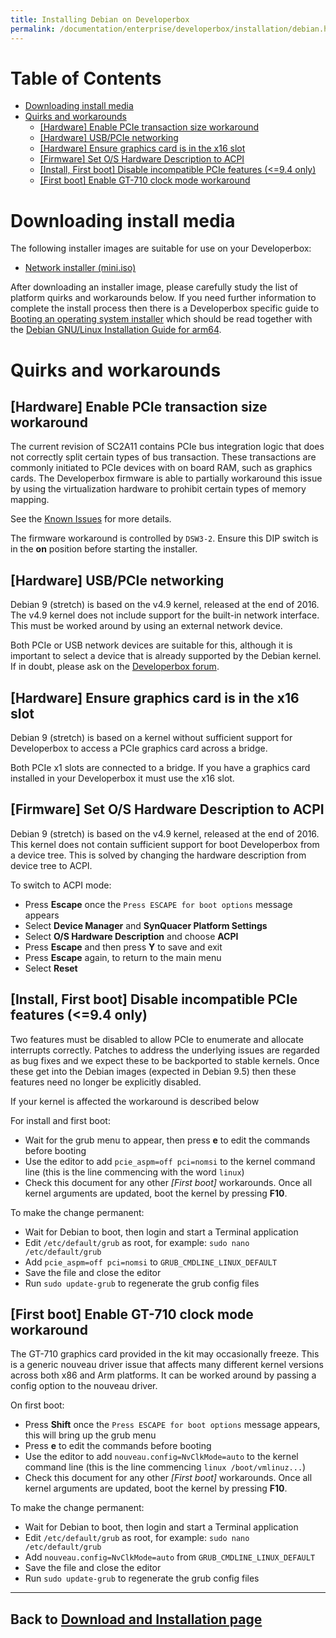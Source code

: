 ```yaml
---
title: Installing Debian on Developerbox
permalink: /documentation/enterprise/developerbox/installation/debian.html
---
```

# Table of Contents

   * [Downloading install media](#downloading-install-media)
   * [Quirks and workarounds](#quirks-and-workarounds)
      * [[Hardware] Enable PCIe transaction size workaround](#hardware-enable-pcie-transaction-size-workaround)
      * [[Hardware] USB/PCIe networking](#hardware-usbpcie-networking)
      * [[Hardware] Ensure graphics card is in the x16 slot](#hardware-ensure-graphics-card-is-in-the-x16-slot)
      * [[Firmware] Set O/S Hardware Description to ACPI](#firmware-set-os-hardware-description-to-acpi)
      * [[Install, First boot] Disable incompatible PCIe features (&lt;=9.4 only)](#install-first-boot-disable-incompatible-pcie-features-94-only)
      * [[First boot] Enable GT-710 clock mode workaround](#first-boot-enable-gt-710-clock-mode-workaround)

<!-- Created by [gh-md-toc](https://github.com/ekalinin/github-markdown-toc) -->

# Downloading install media

The following installer images are suitable for use on your Developerbox:

 * [Network installer (mini.iso)](https://www.debian.org/CD/netinst/)

After downloading an installer image, please carefully study the list of
platform quirks and workarounds below. If you need further information
to complete the install process then there is a Developerbox specific
guide to [Booting an operating system installer](./) which should be
read together with the [Debian GNU/Linux Installation Guide for
arm64](https://www.debian.org/releases/stable/arm64/).

# Quirks and workarounds

## [Hardware] Enable PCIe transaction size workaround

The current revision of SC2A11 contains PCIe bus integration logic that
does not correctly split certain types of bus transaction. These
transactions are commonly initiated to PCIe devices with on board RAM,
such as graphics cards. The Developerbox firmware is able to partially
workaround this issue by using the virtualization hardware to prohibit
certain types of memory mapping.

See the [Known
Issues](../support/known-issues.md##64-bit-pcie-transactions) for more
details.

The firmware workaround is controlled by `DSW3-2`. Ensure this DIP
switch is in the **on** position before starting the installer.

## [Hardware] USB/PCIe networking

Debian 9 (stretch) is based on the v4.9 kernel, released at the end
of 2016. The v4.9 kernel does not include support for the built-in
network interface. This must be worked around by using an external
network device.

Both PCIe or USB network devices are suitable for this, although it is
important to select a device that is already supported by the Debian
kernel. If in doubt, please ask on the [Developerbox
forum](https://discuss.96boards.org/c/products/developerbox).

## [Hardware] Ensure graphics card is in the x16 slot

Debian 9 (stretch) is based on a kernel without sufficient support for
Developerbox to access a PCIe graphics card across a bridge.

Both PCIe x1 slots are connected to a bridge. If you have a graphics
card installed in your Developerbox it must use the x16 slot.

## [Firmware] Set O/S Hardware Description to ACPI

Debian 9 (stretch) is based on the v4.9 kernel, released at the end
of 2016. This kernel does not contain sufficient support for boot
Developerbox from a device tree. This is solved by changing the
hardware description from device tree to ACPI.

To switch to ACPI mode:

 * Press **Escape** once the `Press ESCAPE for boot options` message
   appears
 * Select **Device Manager** and **SynQuacer Platform Settings**
 * Select **O/S Hardware Description** and choose **ACPI**
 * Press **Escape** and then press **Y** to save and exit
 * Press **Escape** again, to return to the main menu
 * Select **Reset**

## [Install, First boot] Disable incompatible PCIe features (<=9.4 only)

Two features must be disabled to allow PCIe to enumerate and allocate
interrupts correctly. Patches to address the underlying issues are
regarded as bug fixes and we expect these to be backported to stable
kernels. Once these get into the Debian images (expected in Debian 9.5)
then these features need no longer be explicitly disabled.

If your kernel is affected the workaround is described below

For install and first boot:

 * Wait for the grub menu to appear, then press **e** to edit the commands before booting
 * Use the editor to add `pcie_aspm=off pci=nomsi` to the kernel command line (this
   is the line commencing with the word `linux`)
 * Check this document for any other *[First boot]* workarounds. Once
   all kernel arguments are updated, boot the kernel by pressing **F10**.

To make the change permanent:

 * Wait for Debian to boot, then login and start a Terminal application
 * Edit `/etc/default/grub` as root, for example: `sudo nano /etc/default/grub`
 * Add `pcie_aspm=off pci=nomsi` to `GRUB_CMDLINE_LINUX_DEFAULT`
 * Save the file and close the editor
 * Run `sudo update-grub` to regenerate the grub config files

## [First boot] Enable GT-710 clock mode workaround

The GT-710 graphics card provided in the kit may occasionally freeze.
This is a generic nouveau driver issue that affects many different
kernel versions across both x86 and Arm platforms. It can be worked
around by passing a config option to the nouveau driver.

On first boot:

 * Press **Shift** once the `Press ESCAPE for boot options` message
   appears, this will bring up the grub menu
 * Press **e** to edit the commands before booting
 * Use the editor to add `nouveau.config=NvClkMode=auto` to the kernel
   command line (this is the line commencing `linux /boot/vmlinuz...`)
 * Check this document for any other *[First boot]* workarounds. Once
   all kernel arguments are updated, boot the kernel by pressing **F10**.

To make the change permanent:

 * Wait for Debian to boot, then login and start a Terminal application
 * Edit `/etc/default/grub` as root, for example: `sudo nano /etc/default/grub`
 * Add `nouveau.config=NvClkMode=auto` from `GRUB_CMDLINE_LINUX_DEFAULT`
 * Save the file and close the editor
 * Run `sudo update-grub` to regenerate the grub config files
---
 ## Back to [Download and Installation page](../installation/)


